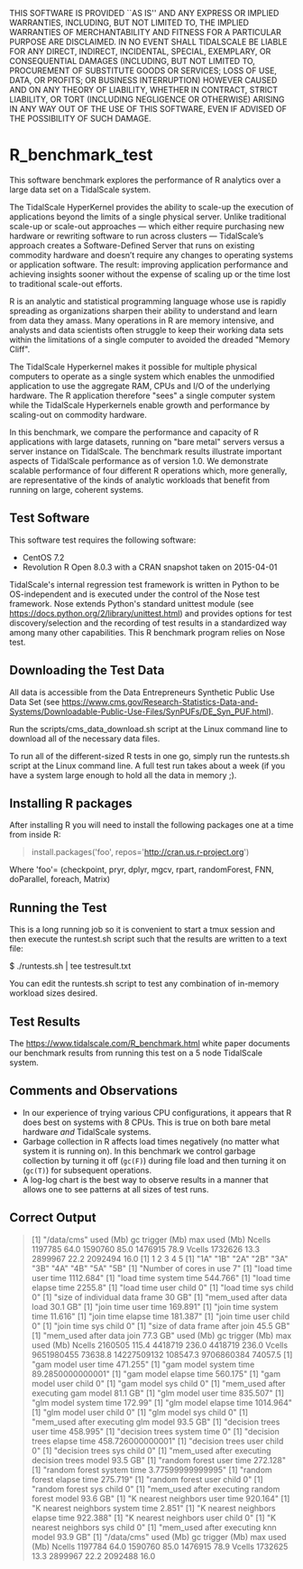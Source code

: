 THIS SOFTWARE IS PROVIDED ``AS IS'' AND ANY EXPRESS OR IMPLIED
WARRANTIES, INCLUDING, BUT NOT LIMITED TO, THE IMPLIED WARRANTIES
OF MERCHANTABILITY AND FITNESS FOR A PARTICULAR PURPOSE ARE DISCLAIMED.
IN NO EVENT SHALL TIDALSCALE BE LIABLE FOR ANY DIRECT, INDIRECT,
INCIDENTAL, SPECIAL, EXEMPLARY, OR CONSEQUENTIAL DAMAGES (INCLUDING,
BUT NOT LIMITED TO, PROCUREMENT OF SUBSTITUTE GOODS OR SERVICES;
LOSS OF USE, DATA, OR PROFITS; OR BUSINESS INTERRUPTION) HOWEVER
CAUSED AND ON ANY THEORY OF LIABILITY, WHETHER IN CONTRACT, STRICT
LIABILITY, OR TORT (INCLUDING NEGLIGENCE OR OTHERWISE) ARISING
IN ANY WAY OUT OF THE USE OF THIS SOFTWARE, EVEN IF ADVISED OF THE
POSSIBILITY OF SUCH DAMAGE.

# R_benchmark_test

This software benchmark explores the performance of R analytics over a large data set on a TidalScale system.

The TidalScale HyperKernel provides the ability to scale-up the execution of applications beyond the limits of a single physical server. Unlike traditional scale-up or scale-out approaches — which either require purchasing new hardware or rewriting software to run across clusters — TidalScale’s approach creates a Software-Defined Server that runs on existing commodity hardware and doesn’t require any changes to operating systems or application software. The result: improving application performance and achieving insights sooner without the expense of scaling up or the time lost to traditional scale-out efforts. 

R is an analytic and statistical programming language whose use is rapidly spreading as organizations sharpen their ability to understand and learn from data they amass. Many operations in R are memory intensive, and analysts and data scientists often struggle to keep their working data sets within the limitations of a single computer to avoided the dreaded "Memory Cliff".

The TidalScale Hyperkernel makes it possible for multiple physical computers to operate as a single system which enables the unmodified application to use the aggregate RAM, CPUs and I/O of the underlying hardware. The R application therefore "sees" a single computer system while the TidalScale Hyperkernels enable growth and performance by scaling-out on commodity hardware. 

In this benchmark, we compare the performance and capacity of R applications with large datasets, running on "bare metal" servers versus a server instance on TidalScale. The benchmark results illustrate important aspects of TidalScale performance as of version 1.0. We demonstrate scalable performance of four different R operations which, more generally, are representative of the kinds of analytic workloads that benefit from running on large, coherent systems.

## Test Software

This software test requires the following software:

* CentOS 7.2
* Revolution R Open 8.0.3 with a CRAN snapshot taken on 2015-04-01

TidalScale's internal regression test framework is written in Python to be OS-independent and is executed under the control of the Nose test framework. Nose extends Python's standard unittest module (see https://docs.python.org/2/library/unittest.html) and provides options for test discovery/selection and the recording of test results in a standardized way among many other capabilities. This R benchmark program relies on Nose test.

## Downloading the Test Data

All data is accessible from the Data Entrepreneurs Synthetic Public Use Data Set (see https://www.cms.gov/Research-Statistics-Data-and-Systems/Downloadable-Public-Use-Files/SynPUFs/DE_Syn_PUF.html).

Run the scripts/cms_data_download.sh script at the Linux command line to download all of the necessary data files.

To run all of the different-sized R tests in one go, simply run the runtests.sh script at the Linux command line. A full test run takes about a week (if you have a system large enough to hold all the data in memory ;).

## Installing R packages

After installing R you will need to install the following packages one at a time from inside R:

> install.packages('foo', repos='http://cran.us.r-project.org') 

Where 'foo'= (checkpoint, pryr, dplyr, mgcv, rpart, randomForest, FNN, doParallel, foreach, Matrix)

## Running the Test

This is a long running job so it is convenient to start a tmux session and then execute the runtest.sh script such that the results are written to a text file:

$ ./runtests.sh | tee testresult.txt

You can edit the runtests.sh script to test any combination of in-memory workload sizes desired.

## Test Results

The https://www.tidalscale.com/R_benchmark.html white paper documents our benchmark results from running this test on a 5 node TidalScale system.

## Comments and Observations

* In our experience of trying various CPU configurations, it appears that R does best on systems with 8 CPUs. This is true on both bare metal hardware _and_ TidalScale systems.
* Garbage collection in R affects load times negatively (no matter what system it is running on). In this benchmark we control garbage collection by turning it off (`gc(F)`) during file load and then turning it on (`gc(T)`) for subsequent operations.
* A log-log chart is the best way to observe results in a manner that allows one to see patterns at all sizes of test runs.

## Correct Output

> [1] "/data/cms"
>           used (Mb) gc trigger (Mb) max used (Mb)
> Ncells 1197785 64.0    1590760 85.0  1476915 78.9
> Vcells 1732626 13.3    2899967 22.2  2092494 16.0
> [1] 1 2 3 4 5
>  [1] "1A" "1B" "2A" "2B" "3A" "3B" "4A" "4B" "5A" "5B"
> [1] "Number of cores in use 7"
> [1] "load time user time 1112.684"
> [1] "load time system time 544.766"
> [1] "load time elapse time 2255.8"
> [1] "load time user child 0"
> [1] "load time sys child 0"
> [1] "size of individual data frame 30 GB"
> [1] "mem_used after data load 30.1 GB"
> [1] "join time user time 169.891"
> [1] "join time system time 11.616"
> [1] "join time elapse time 181.387"
> [1] "join time user child 0"
> [1] "join time sys child 0"
> [1] "size of data frame after join 45.5 GB"
> [1] "mem_used after data join 77.3 GB"
>              used    (Mb)  gc trigger     (Mb)   max used    (Mb)
> Ncells    2160505   115.4     4418719    236.0    4418719   236.0
> Vcells 9651980455 73638.8 14227509132 108547.3 9706860384 74057.5
> [1] "gam model user time 471.255"
> [1] "gam model system time 89.2850000000001"
> [1] "gam model elapse time 560.175"
> [1] "gam model user child 0"
> [1] "gam model sys child 0"
> [1] "mem_used after executing gam model 81.1 GB"
> [1] "glm model user time 835.507"
> [1] "glm model system time 172.99"
> [1] "glm model elapse time 1014.964"
> [1] "glm model user child 0"
> [1] "glm model sys child 0"
> [1] "mem_used after executing glm model 93.5 GB"
> [1] "decision trees user time 458.995"
> [1] "decision trees system time 0"
> [1] "decision trees elapse time 458.726000000001"
> [1] "decision trees user child 0"
> [1] "decision trees sys child 0"
> [1] "mem_used after executing decision trees model 93.5 GB"
> [1] "random forest user time 272.128"
> [1] "random forest system time 3.77599999999995"
> [1] "random forest elapse time 275.719"
> [1] "random forest user child 0"
> [1] "random forest sys child 0"
> [1] "mem_used after executing random forest model 93.6 GB"
> [1] "K nearest neighbors user time 920.164"
> [1] "K nearest neighbors system time 2.851"
> [1] "K nearest neighbors elapse time 922.388"
> [1] "K nearest neighbors user child 0"
> [1] "K nearest neighbors sys child 0"
> [1] "mem_used after executing knn model 93.9 GB"
> [1] "/data/cms"
>           used (Mb) gc trigger (Mb) max used (Mb)
> Ncells 1197784 64.0    1590760 85.0  1476915 78.9
> Vcells 1732625 13.3    2899967 22.2  2092488 16.0


